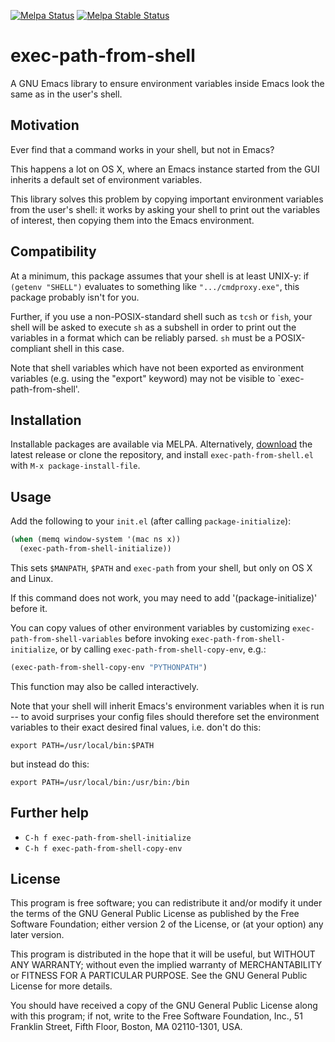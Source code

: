 [![Melpa Status](http://melpa.org/packages/exec-path-from-shell-badge.svg)](http://melpa.milkbox.net/#/exec-path-from-shell)
[![Melpa Stable Status](http://stable.melpa.org/packages/exec-path-from-shell-badge.svg)](http://stable.melpa.org/#/exec-path-from-shell)

exec-path-from-shell
=====================

A GNU Emacs library to ensure environment variables inside Emacs look
the same as in the user's shell.

Motivation
----------

Ever find that a command works in your shell, but not in Emacs?

This happens a lot on OS X, where an Emacs instance started from the GUI inherits a
default set of environment variables.

This library solves this problem by copying important environment
variables from the user's shell: it works by asking your shell to print out the
variables of interest, then copying them into the Emacs environment.

Compatibility
-------------

At a minimum, this package assumes that your shell is at least UNIX-y: if
`(getenv "SHELL")` evaluates to something like `".../cmdproxy.exe"`, this
package probably isn't for you.

Further, if you use a non-POSIX-standard shell such as `tcsh` or `fish`, your
shell will be asked to execute `sh` as a subshell in order to print
out the variables in a format which can be reliably parsed. `sh` must
be a POSIX-compliant shell in this case.

Note that shell variables which have not been exported as environment
variables (e.g. using the "export" keyword) may not be visible to
`exec-path-from-shell'.

Installation
------------

Installable packages are available via MELPA.  Alternatively, [download][]
the latest release or clone the repository, and install
`exec-path-from-shell.el` with `M-x package-install-file`.

Usage
-----

Add the following to your `init.el` (after calling `package-initialize`):

```el
(when (memq window-system '(mac ns x))
  (exec-path-from-shell-initialize))
```

This sets `$MANPATH`, `$PATH` and `exec-path` from your shell, but only on OS X
and Linux.

If this command does not work, you may need to add '(package-initialize)' before it. 


You can copy values of other environment variables by customizing
`exec-path-from-shell-variables` before invoking
`exec-path-from-shell-initialize`, or by calling
`exec-path-from-shell-copy-env`, e.g.:

```el
(exec-path-from-shell-copy-env "PYTHONPATH")
```

This function may also be called interactively.

Note that your shell will inherit Emacs's environment variables when
it is run -- to avoid surprises your config files should therefore
set the environment variables to their exact desired final values,
i.e. don't do this:

```
export PATH=/usr/local/bin:$PATH
```

but instead do this:

```
export PATH=/usr/local/bin:/usr/bin:/bin
```


Further help
------------

* `C-h f exec-path-from-shell-initialize`
* `C-h f exec-path-from-shell-copy-env`

License
-------

This program is free software; you can redistribute it and/or modify it under
the terms of the GNU General Public License as published by the Free Software
Foundation; either version 2 of the License, or (at your option) any later
version.

This program is distributed in the hope that it will be useful, but WITHOUT ANY
WARRANTY; without even the implied warranty of MERCHANTABILITY or FITNESS FOR A
PARTICULAR PURPOSE.  See the GNU General Public License for more details.

You should have received a copy of the GNU General Public License along with
this program; if not, write to the Free Software Foundation, Inc., 51 Franklin
Street, Fifth Floor, Boston, MA 02110-1301, USA.

[download]: https://github.com/purcell/exec-path-from-shell/tags
